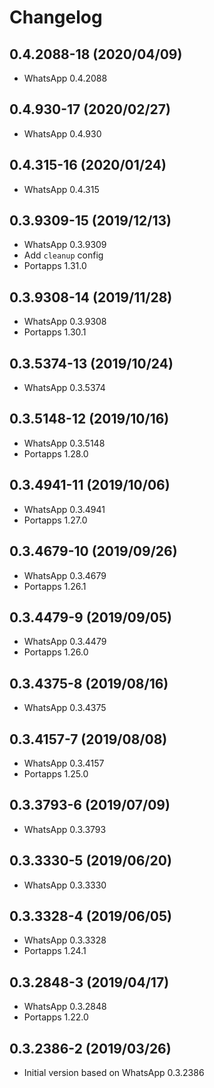 # Changelog

## 0.4.2088-18 (2020/04/09)

* WhatsApp 0.4.2088

## 0.4.930-17 (2020/02/27)

* WhatsApp 0.4.930

## 0.4.315-16 (2020/01/24)

* WhatsApp 0.4.315

## 0.3.9309-15 (2019/12/13)

* WhatsApp 0.3.9309
* Add `cleanup` config
* Portapps 1.31.0

## 0.3.9308-14 (2019/11/28)

* WhatsApp 0.3.9308
* Portapps 1.30.1

## 0.3.5374-13 (2019/10/24)

* WhatsApp 0.3.5374

## 0.3.5148-12 (2019/10/16)

* WhatsApp 0.3.5148
* Portapps 1.28.0

## 0.3.4941-11 (2019/10/06)

* WhatsApp 0.3.4941
* Portapps 1.27.0

## 0.3.4679-10 (2019/09/26)

* WhatsApp 0.3.4679
* Portapps 1.26.1

## 0.3.4479-9 (2019/09/05)

* WhatsApp 0.3.4479
* Portapps 1.26.0

## 0.3.4375-8 (2019/08/16)

* WhatsApp 0.3.4375

## 0.3.4157-7 (2019/08/08)

* WhatsApp 0.3.4157
* Portapps 1.25.0

## 0.3.3793-6 (2019/07/09)

* WhatsApp 0.3.3793

## 0.3.3330-5 (2019/06/20)

* WhatsApp 0.3.3330

## 0.3.3328-4 (2019/06/05)

* WhatsApp 0.3.3328
* Portapps 1.24.1

## 0.3.2848-3 (2019/04/17)

* WhatsApp 0.3.2848
* Portapps 1.22.0

## 0.3.2386-2 (2019/03/26)

* Initial version based on WhatsApp 0.3.2386
